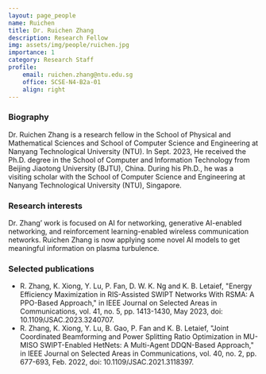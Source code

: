 ```yaml
---
layout: page_people
name: Ruichen
title: Dr. Ruichen Zhang
description: Research Fellow
img: assets/img/people/ruichen.jpg
importance: 1
category: Research Staff
profile:
    email: ruichen.zhang@ntu.edu.sg
    office: SCSE-N4-B2a-01
    align: right
---
```


### Biography
Dr. Ruichen Zhang is a research fellow in the School of Physical and Mathematical Sciences and School of Computer Science and Engineering at Nanyang Technological University (NTU). In Sept. 2023, He received the Ph.D. degree in the School of Computer and Information Technology from Beijing Jiaotong University (BJTU), China. During his Ph.D., he was a visiting scholar with the School of Computer Science and Engineering at Nanyang Technological University (NTU), Singapore.

### Research interests
Dr. Zhang’ work is focused on AI for networking, generative AI-enabled networking, and reinforcement learning-enabled wireless communication networks. Ruichen Zhang is now applying some novel AI models to get meaningful information on plasma turbulence.

### Selected publications
- R. Zhang, K. Xiong, Y. Lu, P. Fan, D. W. K. Ng and K. B. Letaief, "Energy Efficiency Maximization in RIS-Assisted SWIPT Networks With RSMA: A PPO-Based Approach," in IEEE Journal on Selected Areas in Communications, vol. 41, no. 5, pp. 1413-1430, May 2023, doi: 10.1109/JSAC.2023.3240707.
- R. Zhang, K. Xiong, Y. Lu, B. Gao, P. Fan and K. B. Letaief, "Joint Coordinated Beamforming and Power Splitting Ratio Optimization in MU-MISO SWIPT-Enabled HetNets: A Multi-Agent DDQN-Based Approach," in IEEE Journal on Selected Areas in Communications, vol. 40, no. 2, pp. 677-693, Feb. 2022, doi: 10.1109/JSAC.2021.3118397.

